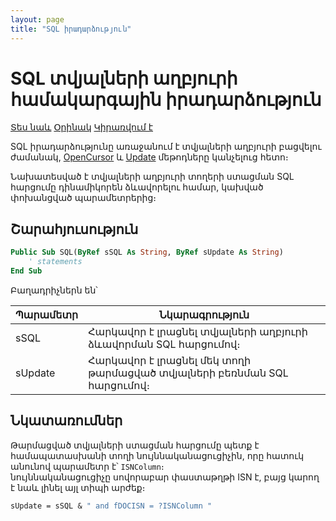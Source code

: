 ```yaml
---
layout: page
title: "SQL իրադարձություն"
---
```


# SQL տվյալների աղբյուրի համակարգային իրադարձություն

[Տես նաև](../scriptstproced.md) [Օրինակ](../Examples/E_SQL.md) [Կիրառվում է](../Defs/Data.md)

SQL իրադարձությունը առաջանում է տվյալների աղբյուրի բացվելու ժամանակ, [OpenCursor](../Functions/ASDATA/OpenCursor.md) և [Update](../Functions/ICurrentView/Update.md) մեթոդները կանչելուց հետո։

Նախատեսված է տվյալների աղբյուրի տողերի ստացման SQL հարցումը դինամիկորեն ձևավորելու համար, կախված փոխանցված պարամետրերից։ 

## Շարահյուսություն

``` vb
Public Sub SQL(ByRef sSQL As String, ByRef sUpdate As String)
    ' statements
End Sub
```

Բաղադրիչներն են՝ 

| Պարամետր | Նկարագրություն |
|--|--|
| sSQL | Հարկավոր է լրացնել տվյալների աղբյուրի ձևավորման SQL հարցումով։ |
| sUpdate | Հարկավոր է լրացնել մեկ տողի թարմացված տվյալների բեռնման SQL հարցումով։ |

## Նկատառումներ

Թարմացված տվյալների ստացման հարցումը պետք է համապատասխանի տողի նույննականացուցիչին, որը հատուկ անունով պարամետր է՝ `ISNColumn`։  
նույննականացուցիչը սովորաբար փաստաթղթի ISN է, բայց կարող է նաև լինել այլ տիպի արժեք։

``` vb
sUpdate = sSQL & " and fDOCISN = ?ISNColumn "
```
